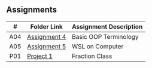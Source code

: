 ## Assignments

|  #  | Folder Link | Assignment Description |
| :-: | ----------- | ---------------------- |
|  A04  | [Assignment 4](https://github.com/jackleary271/2143-OOP/tree/main/Assignments/A04) | Basic OOP Terminology |
|  A05  | [Assignment 5](https://github.com/jackleary271/2143-OOP/tree/main/Assignments/A05) | WSL on Computer |
|  P01  | [Project 1](https://github.com/jackleary271/2143-OOP/tree/main/Assignments/PO1)    | Fraction Class |
